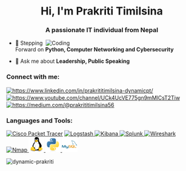 
<h1 align="center">Hi, I'm Prakriti Timilsina</h1>
<h3 align="center">A passionate IT individual from Nepal</h3>
<img align="right" alt="Coding" width="400" src=https://media.tenor.com/S59bPkT0pqcAAAAC/programming.gif>



- 🌱 Stepping Forward on **Python, Computer Networking and Cybersecurity**

- 💬 Ask me about **Leadership, Public Speaking**


<h3 align="left">Connect with me:</h3>
<p align="left">
<a href="https://www.linkedin.com/in/prakrititimilsina-dynamicpt/" target="blank"><img align="center" src="https://raw.githubusercontent.com/rahuldkjain/github-profile-readme-generator/master/src/images/icons/Social/linked-in-alt.svg" alt="https://www.linkedin.com/in/prakrititimilsina-dynamicpt/" height="30" width="40" /></a>
<a href="https://www.youtube.com/channel/UCk4UcVE775gn9mMlCsT2Tiw" target="blank"><img align="center" src="https://raw.githubusercontent.com/rahuldkjain/github-profile-readme-generator/master/src/images/icons/Social/youtube.svg" alt="https://www.youtube.com/channel/UCk4UcVE775gn9mMlCsT2Tiw" height="30" width="40" /></a>
<a href="https://medium.com/@prakrititimilsina56" target="blank"><img align="center" src="https://miro.medium.com/v2/resize:fit:828/format:webp/1*5NKHQDjC1cUC441HTejxuQ.png" alt="https://medium.com/@prakrititimilsina56" height="30" width="40" /></a>
  
</p>

<h3 align="left">Languages and Tools:</h3>
<a href=https://hurbad.com/product-category/cisco/" target="_blank" rel="noreferrer">
  <img src=https://hurbad.com/wp-content/uploads/2021/12/Cisco-Packet-Tracer-300x300.png" alt="Cisco Packet Tracer" width="40" height="40"/></a>
<a href=" " target="_blank" rel="noreferrer"> <img src="https://img.icons8.com/color/50/logstash.png" alt="Logstash" width="40" height="40"/> </a>
<a href=" " target="_blank" rel="noreferrer"> <img src="https://img.icons8.com/color/50/kibana.png" alt="Kibana" width="40" height="40"/> </a>
<a href=" " target="_blank" rel="noreferrer"> <img src="https://img.icons8.com/color/50/splunk.png" alt="Splunk" width="40" height="40"/> </a>
<a href=" " target="_blank" rel="noreferrer"> <img src="https://upload.wikimedia.org/wikipedia/commons/d/df/Wireshark_icon.svg" alt="Wireshark" width="40" height="40"/> </a>
<a href="  target="_blank" rel="noreferrer"> <img src="https://nmap.org/images/sitelogo-nmap.svg" alt="Nmap" width="40" height="40"/> </a> 
<a href="https://www.linux.org/" target="_blank" rel="noreferrer"> <img src="https://raw.githubusercontent.com/devicons/devicon/master/icons/linux/linux-original.svg" alt="linux" width="40" height="40"/> </a>
 <a href="https://www.python.org" target="_blank" rel="noreferrer"> <img src="https://raw.githubusercontent.com/devicons/devicon/master/icons/python/python-original.svg" alt="python" width="40" height="40"/> </a>
<a href="https://www.mysql.com/" target="_blank" rel="noreferrer"> <img src="https://raw.githubusercontent.com/devicons/devicon/master/icons/mysql/mysql-original-wordmark.svg" alt="mysql" width="40" height="40"/> 
</a>


</p>

<p><img align="left" src="https://github-readme-stats.vercel.app/api/top-langs?username=dynamic-prakriti&show_icons=true&locale=en&layout=compact" alt="dynamic-prakriti" /></p>




